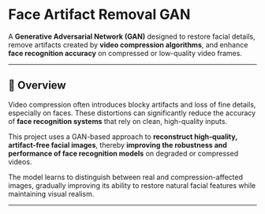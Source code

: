 # Face Artifact Removal GAN

A **Generative Adversarial Network (GAN)** designed to restore facial details, remove artifacts created by **video compression algorithms**, and enhance **face recognition accuracy** on compressed or low-quality video frames.

---

## 🧠 Overview

Video compression often introduces blocky artifacts and loss of fine details, especially on faces. These distortions can significantly reduce the accuracy of **face recognition systems** that rely on clean, high-quality inputs.  

This project uses a GAN-based approach to **reconstruct high-quality, artifact-free facial images**, thereby **improving the robustness and performance of face recognition models** on degraded or compressed videos.  

The model learns to distinguish between real and compression-affected images, gradually improving its ability to restore natural facial features while maintaining visual realism.

---
